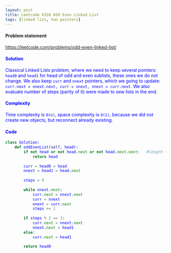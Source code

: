 ```yaml
---
layout: post
title: Leetcode 0328 Odd Even Linked List
tags: [linked list, two pointers]
---
```


#### Problem statement

<a href="https://leetcode.com/problems/odd-even-linked-list/"> <font color = blue>https://leetcode.com/problems/odd-even-linked-list/

#### Solution
Classical Linked Lists problem, where we need to keep several pointers: `head0` and `head1` for head of odd and even sublists, these ones we do not change. We also keep `curr` and `nnext` pointers, which we going to update: `curr.next = nnext.next, curr = nnext, nnext = curr.next`. We also evaluate number of steps (parity of it) were made to sew lists in the end.

#### Complexity
Time complexity is `O(n)`, space complexity is `O(1)`, because we did not create new objects, but reconnect already existing.

#### Code
```python
class Solution:
    def oddEvenList(self, head):
        if not head or not head.next or not head.next.next:   #length <=2
            return head
        
        curr = head0 = head
        nnext = head1 = head.next
        
        steps = 0
        
        while nnext.next:
            curr.next = nnext.next
            curr = nnext
            nnext = curr.next
            steps += 1
            
        if steps % 2 == 1:
            curr.next = nnext.next
            nnext.next = head1
        else:
            curr.next = head1
            
        return head0
```

